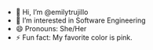 - 👋 Hi, I’m @emilytrujillo
- 👀 I’m interested in Software Engineering
- 😄 Pronouns: She/Her
- ⚡ Fun fact: My favorite color is pink.

<!---
emilytrujillo/emilytrujillo is a ✨ special ✨ repository because its `README.md` (this file) appears on your GitHub profile.
You can click the Preview link to take a look at your changes.
--->

